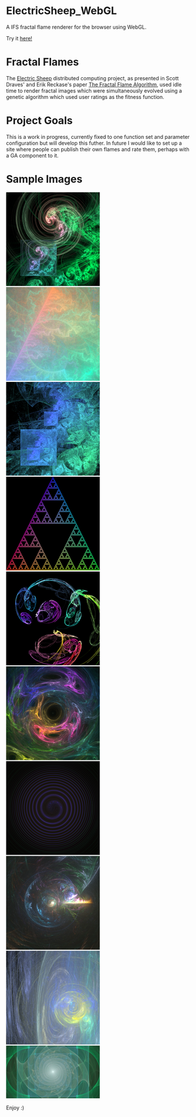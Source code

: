 # ElectricSheep_WebGL
A IFS fractal flame renderer for the browser using WebGL.

Try it [here!](http://richardassar.github.io/ElectricSheep_WebGL/)

# Fractal Flames
The [Electric Sheep](https://en.wikipedia.org/wiki/Electric_Sheep) distributed computing project, as presented in Scott Draves' and Erik Reckase's paper [The Fractal Flame Algorithm](http://flam3.com/flame.pdf),
used idle time to render fractal images which were simultaneously evolved using a genetic algorithm which used user ratings as the fitness function.

# Project Goals
This is a work in progress, currently fixed to one function set and parameter configuration but will develop this futher. In future I would like to set up a site where people can publish their own flames and rate them, perhaps with a GA component to it.

# Sample Images
<img src="https://github.com/richardassar/ElectricSheep_WebGL/raw/master/images/flame-1.png" width="256px"/>  <img src="https://github.com/richardassar/ElectricSheep_WebGL/raw/master/images/flame-2.png" width="256px"/> <img src="https://github.com/richardassar/ElectricSheep_WebGL/raw/master/images/flame-3.png" width="256px"/> <img src="https://github.com/richardassar/ElectricSheep_WebGL/raw/master/images/flame-4.png" width="256px"/> <img src="https://github.com/richardassar/ElectricSheep_WebGL/raw/master/images/flame-5.png" width="256px"/> <img src="https://github.com/richardassar/ElectricSheep_WebGL/raw/master/images/flame-6.png" width="256px"/> <img src="https://github.com/richardassar/ElectricSheep_WebGL/raw/master/images/flame-7.png" width="256px"/> <img src="https://github.com/richardassar/ElectricSheep_WebGL/raw/master/images/flame-8.png" width="256px"/> <img src="https://github.com/richardassar/ElectricSheep_WebGL/raw/master/images/flame-10.png" width="256px"/> <img src="https://github.com/richardassar/ElectricSheep_WebGL/raw/master/images/flame-9.jpg" width="256px"/>

Enjoy :)
